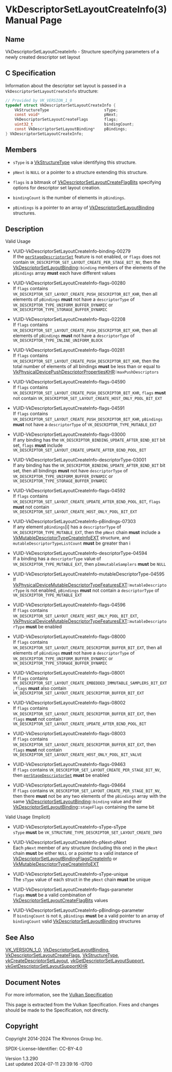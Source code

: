 # VkDescriptorSetLayoutCreateInfo(3) Manual Page

## Name

VkDescriptorSetLayoutCreateInfo - Structure specifying parameters of a
newly created descriptor set layout



## <a href="#_c_specification" class="anchor"></a>C Specification

Information about the descriptor set layout is passed in a
`VkDescriptorSetLayoutCreateInfo` structure:

``` c
// Provided by VK_VERSION_1_0
typedef struct VkDescriptorSetLayoutCreateInfo {
    VkStructureType                        sType;
    const void*                            pNext;
    VkDescriptorSetLayoutCreateFlags       flags;
    uint32_t                               bindingCount;
    const VkDescriptorSetLayoutBinding*    pBindings;
} VkDescriptorSetLayoutCreateInfo;
```

## <a href="#_members" class="anchor"></a>Members

- `sType` is a [VkStructureType](https://registry.khronos.org/vulkan/specs/1.3-extensions/man/html/VkStructureType.html) value identifying
  this structure.

- `pNext` is `NULL` or a pointer to a structure extending this
  structure.

- `flags` is a bitmask of
  [VkDescriptorSetLayoutCreateFlagBits](https://registry.khronos.org/vulkan/specs/1.3-extensions/man/html/VkDescriptorSetLayoutCreateFlagBits.html)
  specifying options for descriptor set layout creation.

- `bindingCount` is the number of elements in `pBindings`.

- `pBindings` is a pointer to an array of
  [VkDescriptorSetLayoutBinding](https://registry.khronos.org/vulkan/specs/1.3-extensions/man/html/VkDescriptorSetLayoutBinding.html)
  structures.

## <a href="#_description" class="anchor"></a>Description

Valid Usage

- <a href="#VUID-VkDescriptorSetLayoutCreateInfo-binding-00279"
  id="VUID-VkDescriptorSetLayoutCreateInfo-binding-00279"></a>
  VUID-VkDescriptorSetLayoutCreateInfo-binding-00279  
  If the <a
  href="https://registry.khronos.org/vulkan/specs/1.3-extensions/html/vkspec.html#features-perStageDescriptorSet"
  target="_blank" rel="noopener"><code>perStageDescriptorSet</code></a>
  feature is not enabled, or `flags` does not contain
  `VK_DESCRIPTOR_SET_LAYOUT_CREATE_PER_STAGE_BIT_NV`, then the
  [VkDescriptorSetLayoutBinding](https://registry.khronos.org/vulkan/specs/1.3-extensions/man/html/VkDescriptorSetLayoutBinding.html)::`binding`
  members of the elements of the `pBindings` array **must** each have
  different values

- <a href="#VUID-VkDescriptorSetLayoutCreateInfo-flags-00280"
  id="VUID-VkDescriptorSetLayoutCreateInfo-flags-00280"></a>
  VUID-VkDescriptorSetLayoutCreateInfo-flags-00280  
  If `flags` contains
  `VK_DESCRIPTOR_SET_LAYOUT_CREATE_PUSH_DESCRIPTOR_BIT_KHR`, then all
  elements of `pBindings` **must** not have a `descriptorType` of
  `VK_DESCRIPTOR_TYPE_UNIFORM_BUFFER_DYNAMIC` or
  `VK_DESCRIPTOR_TYPE_STORAGE_BUFFER_DYNAMIC`

- <a href="#VUID-VkDescriptorSetLayoutCreateInfo-flags-02208"
  id="VUID-VkDescriptorSetLayoutCreateInfo-flags-02208"></a>
  VUID-VkDescriptorSetLayoutCreateInfo-flags-02208  
  If `flags` contains
  `VK_DESCRIPTOR_SET_LAYOUT_CREATE_PUSH_DESCRIPTOR_BIT_KHR`, then all
  elements of `pBindings` **must** not have a `descriptorType` of
  `VK_DESCRIPTOR_TYPE_INLINE_UNIFORM_BLOCK`

- <a href="#VUID-VkDescriptorSetLayoutCreateInfo-flags-00281"
  id="VUID-VkDescriptorSetLayoutCreateInfo-flags-00281"></a>
  VUID-VkDescriptorSetLayoutCreateInfo-flags-00281  
  If `flags` contains
  `VK_DESCRIPTOR_SET_LAYOUT_CREATE_PUSH_DESCRIPTOR_BIT_KHR`, then the
  total number of elements of all bindings **must** be less than or
  equal to
  [VkPhysicalDevicePushDescriptorPropertiesKHR](https://registry.khronos.org/vulkan/specs/1.3-extensions/man/html/VkPhysicalDevicePushDescriptorPropertiesKHR.html)::`maxPushDescriptors`

- <a href="#VUID-VkDescriptorSetLayoutCreateInfo-flags-04590"
  id="VUID-VkDescriptorSetLayoutCreateInfo-flags-04590"></a>
  VUID-VkDescriptorSetLayoutCreateInfo-flags-04590  
  If `flags` contains
  `VK_DESCRIPTOR_SET_LAYOUT_CREATE_PUSH_DESCRIPTOR_BIT_KHR`, `flags`
  **must** not contain
  `VK_DESCRIPTOR_SET_LAYOUT_CREATE_HOST_ONLY_POOL_BIT_EXT`

- <a href="#VUID-VkDescriptorSetLayoutCreateInfo-flags-04591"
  id="VUID-VkDescriptorSetLayoutCreateInfo-flags-04591"></a>
  VUID-VkDescriptorSetLayoutCreateInfo-flags-04591  
  If `flags` contains
  `VK_DESCRIPTOR_SET_LAYOUT_CREATE_PUSH_DESCRIPTOR_BIT_KHR`, `pBindings`
  **must** not have a `descriptorType` of
  `VK_DESCRIPTOR_TYPE_MUTABLE_EXT`

- <a href="#VUID-VkDescriptorSetLayoutCreateInfo-flags-03000"
  id="VUID-VkDescriptorSetLayoutCreateInfo-flags-03000"></a>
  VUID-VkDescriptorSetLayoutCreateInfo-flags-03000  
  If any binding has the `VK_DESCRIPTOR_BINDING_UPDATE_AFTER_BIND_BIT`
  bit set, `flags` **must** include
  `VK_DESCRIPTOR_SET_LAYOUT_CREATE_UPDATE_AFTER_BIND_POOL_BIT`

- <a href="#VUID-VkDescriptorSetLayoutCreateInfo-descriptorType-03001"
  id="VUID-VkDescriptorSetLayoutCreateInfo-descriptorType-03001"></a>
  VUID-VkDescriptorSetLayoutCreateInfo-descriptorType-03001  
  If any binding has the `VK_DESCRIPTOR_BINDING_UPDATE_AFTER_BIND_BIT`
  bit set, then all bindings **must** not have `descriptorType` of
  `VK_DESCRIPTOR_TYPE_UNIFORM_BUFFER_DYNAMIC` or
  `VK_DESCRIPTOR_TYPE_STORAGE_BUFFER_DYNAMIC`

- <a href="#VUID-VkDescriptorSetLayoutCreateInfo-flags-04592"
  id="VUID-VkDescriptorSetLayoutCreateInfo-flags-04592"></a>
  VUID-VkDescriptorSetLayoutCreateInfo-flags-04592  
  If `flags` contains
  `VK_DESCRIPTOR_SET_LAYOUT_CREATE_UPDATE_AFTER_BIND_POOL_BIT`, `flags`
  **must** not contain
  `VK_DESCRIPTOR_SET_LAYOUT_CREATE_HOST_ONLY_POOL_BIT_EXT`

- <a href="#VUID-VkDescriptorSetLayoutCreateInfo-pBindings-07303"
  id="VUID-VkDescriptorSetLayoutCreateInfo-pBindings-07303"></a>
  VUID-VkDescriptorSetLayoutCreateInfo-pBindings-07303  
  If any element `pBindings`\[i\] has a `descriptorType` of
  `VK_DESCRIPTOR_TYPE_MUTABLE_EXT`, then the `pNext` chain **must**
  include a
  [VkMutableDescriptorTypeCreateInfoEXT](https://registry.khronos.org/vulkan/specs/1.3-extensions/man/html/VkMutableDescriptorTypeCreateInfoEXT.html)
  structure, and `mutableDescriptorTypeListCount` **must** be greater
  than i

- <a href="#VUID-VkDescriptorSetLayoutCreateInfo-descriptorType-04594"
  id="VUID-VkDescriptorSetLayoutCreateInfo-descriptorType-04594"></a>
  VUID-VkDescriptorSetLayoutCreateInfo-descriptorType-04594  
  If a binding has a `descriptorType` value of
  `VK_DESCRIPTOR_TYPE_MUTABLE_EXT`, then `pImmutableSamplers` **must**
  be `NULL`

- <a
  href="#VUID-VkDescriptorSetLayoutCreateInfo-mutableDescriptorType-04595"
  id="VUID-VkDescriptorSetLayoutCreateInfo-mutableDescriptorType-04595"></a>
  VUID-VkDescriptorSetLayoutCreateInfo-mutableDescriptorType-04595  
  If
  [VkPhysicalDeviceMutableDescriptorTypeFeaturesEXT](https://registry.khronos.org/vulkan/specs/1.3-extensions/man/html/VkPhysicalDeviceMutableDescriptorTypeFeaturesEXT.html)::`mutableDescriptorType`
  is not enabled, `pBindings` **must** not contain a `descriptorType` of
  `VK_DESCRIPTOR_TYPE_MUTABLE_EXT`

- <a href="#VUID-VkDescriptorSetLayoutCreateInfo-flags-04596"
  id="VUID-VkDescriptorSetLayoutCreateInfo-flags-04596"></a>
  VUID-VkDescriptorSetLayoutCreateInfo-flags-04596  
  If `flags` contains
  `VK_DESCRIPTOR_SET_LAYOUT_CREATE_HOST_ONLY_POOL_BIT_EXT`,
  [VkPhysicalDeviceMutableDescriptorTypeFeaturesEXT](https://registry.khronos.org/vulkan/specs/1.3-extensions/man/html/VkPhysicalDeviceMutableDescriptorTypeFeaturesEXT.html)::`mutableDescriptorType`
  **must** be enabled

- <a href="#VUID-VkDescriptorSetLayoutCreateInfo-flags-08000"
  id="VUID-VkDescriptorSetLayoutCreateInfo-flags-08000"></a>
  VUID-VkDescriptorSetLayoutCreateInfo-flags-08000  
  If `flags` contains
  `VK_DESCRIPTOR_SET_LAYOUT_CREATE_DESCRIPTOR_BUFFER_BIT_EXT`, then all
  elements of `pBindings` **must** not have a `descriptorType` of
  `VK_DESCRIPTOR_TYPE_UNIFORM_BUFFER_DYNAMIC` or
  `VK_DESCRIPTOR_TYPE_STORAGE_BUFFER_DYNAMIC`

- <a href="#VUID-VkDescriptorSetLayoutCreateInfo-flags-08001"
  id="VUID-VkDescriptorSetLayoutCreateInfo-flags-08001"></a>
  VUID-VkDescriptorSetLayoutCreateInfo-flags-08001  
  If `flags` contains
  `VK_DESCRIPTOR_SET_LAYOUT_CREATE_EMBEDDED_IMMUTABLE_SAMPLERS_BIT_EXT`,
  `flags` **must** also contain
  `VK_DESCRIPTOR_SET_LAYOUT_CREATE_DESCRIPTOR_BUFFER_BIT_EXT`

- <a href="#VUID-VkDescriptorSetLayoutCreateInfo-flags-08002"
  id="VUID-VkDescriptorSetLayoutCreateInfo-flags-08002"></a>
  VUID-VkDescriptorSetLayoutCreateInfo-flags-08002  
  If `flags` contains
  `VK_DESCRIPTOR_SET_LAYOUT_CREATE_DESCRIPTOR_BUFFER_BIT_EXT`, then
  `flags` **must** not contain
  `VK_DESCRIPTOR_SET_LAYOUT_CREATE_UPDATE_AFTER_BIND_POOL_BIT`

- <a href="#VUID-VkDescriptorSetLayoutCreateInfo-flags-08003"
  id="VUID-VkDescriptorSetLayoutCreateInfo-flags-08003"></a>
  VUID-VkDescriptorSetLayoutCreateInfo-flags-08003  
  If `flags` contains
  `VK_DESCRIPTOR_SET_LAYOUT_CREATE_DESCRIPTOR_BUFFER_BIT_EXT`, then
  `flags` **must** not contain
  `VK_DESCRIPTOR_SET_LAYOUT_CREATE_HOST_ONLY_POOL_BIT_VALVE`

- <a href="#VUID-VkDescriptorSetLayoutCreateInfo-flags-09463"
  id="VUID-VkDescriptorSetLayoutCreateInfo-flags-09463"></a>
  VUID-VkDescriptorSetLayoutCreateInfo-flags-09463  
  If `flags` contains
  `VK_DESCRIPTOR_SET_LAYOUT_CREATE_PER_STAGE_BIT_NV`, then <a
  href="https://registry.khronos.org/vulkan/specs/1.3-extensions/html/vkspec.html#features-perStageDescriptorSet"
  target="_blank" rel="noopener"><code>perStageDescriptorSet</code></a>
  **must** be enabled

- <a href="#VUID-VkDescriptorSetLayoutCreateInfo-flags-09464"
  id="VUID-VkDescriptorSetLayoutCreateInfo-flags-09464"></a>
  VUID-VkDescriptorSetLayoutCreateInfo-flags-09464  
  If `flags` contains
  `VK_DESCRIPTOR_SET_LAYOUT_CREATE_PER_STAGE_BIT_NV`, then there
  **must** not be any two elements of the `pBindings` array with the
  same
  [VkDescriptorSetLayoutBinding](https://registry.khronos.org/vulkan/specs/1.3-extensions/man/html/VkDescriptorSetLayoutBinding.html)::`binding`
  value and their
  [VkDescriptorSetLayoutBinding](https://registry.khronos.org/vulkan/specs/1.3-extensions/man/html/VkDescriptorSetLayoutBinding.html)::`stageFlags`
  containing the same bit

Valid Usage (Implicit)

- <a href="#VUID-VkDescriptorSetLayoutCreateInfo-sType-sType"
  id="VUID-VkDescriptorSetLayoutCreateInfo-sType-sType"></a>
  VUID-VkDescriptorSetLayoutCreateInfo-sType-sType  
  `sType` **must** be
  `VK_STRUCTURE_TYPE_DESCRIPTOR_SET_LAYOUT_CREATE_INFO`

- <a href="#VUID-VkDescriptorSetLayoutCreateInfo-pNext-pNext"
  id="VUID-VkDescriptorSetLayoutCreateInfo-pNext-pNext"></a>
  VUID-VkDescriptorSetLayoutCreateInfo-pNext-pNext  
  Each `pNext` member of any structure (including this one) in the
  `pNext` chain **must** be either `NULL` or a pointer to a valid
  instance of
  [VkDescriptorSetLayoutBindingFlagsCreateInfo](https://registry.khronos.org/vulkan/specs/1.3-extensions/man/html/VkDescriptorSetLayoutBindingFlagsCreateInfo.html)
  or
  [VkMutableDescriptorTypeCreateInfoEXT](https://registry.khronos.org/vulkan/specs/1.3-extensions/man/html/VkMutableDescriptorTypeCreateInfoEXT.html)

- <a href="#VUID-VkDescriptorSetLayoutCreateInfo-sType-unique"
  id="VUID-VkDescriptorSetLayoutCreateInfo-sType-unique"></a>
  VUID-VkDescriptorSetLayoutCreateInfo-sType-unique  
  The `sType` value of each struct in the `pNext` chain **must** be
  unique

- <a href="#VUID-VkDescriptorSetLayoutCreateInfo-flags-parameter"
  id="VUID-VkDescriptorSetLayoutCreateInfo-flags-parameter"></a>
  VUID-VkDescriptorSetLayoutCreateInfo-flags-parameter  
  `flags` **must** be a valid combination of
  [VkDescriptorSetLayoutCreateFlagBits](https://registry.khronos.org/vulkan/specs/1.3-extensions/man/html/VkDescriptorSetLayoutCreateFlagBits.html)
  values

- <a href="#VUID-VkDescriptorSetLayoutCreateInfo-pBindings-parameter"
  id="VUID-VkDescriptorSetLayoutCreateInfo-pBindings-parameter"></a>
  VUID-VkDescriptorSetLayoutCreateInfo-pBindings-parameter  
  If `bindingCount` is not `0`, `pBindings` **must** be a valid pointer
  to an array of `bindingCount` valid
  [VkDescriptorSetLayoutBinding](https://registry.khronos.org/vulkan/specs/1.3-extensions/man/html/VkDescriptorSetLayoutBinding.html)
  structures

## <a href="#_see_also" class="anchor"></a>See Also

[VK_VERSION_1_0](https://registry.khronos.org/vulkan/specs/1.3-extensions/man/html/VK_VERSION_1_0.html),
[VkDescriptorSetLayoutBinding](https://registry.khronos.org/vulkan/specs/1.3-extensions/man/html/VkDescriptorSetLayoutBinding.html),
[VkDescriptorSetLayoutCreateFlags](https://registry.khronos.org/vulkan/specs/1.3-extensions/man/html/VkDescriptorSetLayoutCreateFlags.html),
[VkStructureType](https://registry.khronos.org/vulkan/specs/1.3-extensions/man/html/VkStructureType.html),
[vkCreateDescriptorSetLayout](https://registry.khronos.org/vulkan/specs/1.3-extensions/man/html/vkCreateDescriptorSetLayout.html),
[vkGetDescriptorSetLayoutSupport](https://registry.khronos.org/vulkan/specs/1.3-extensions/man/html/vkGetDescriptorSetLayoutSupport.html),
[vkGetDescriptorSetLayoutSupportKHR](https://registry.khronos.org/vulkan/specs/1.3-extensions/man/html/vkGetDescriptorSetLayoutSupportKHR.html)

## <a href="#_document_notes" class="anchor"></a>Document Notes

For more information, see the <a
href="https://registry.khronos.org/vulkan/specs/1.3-extensions/html/vkspec.html#VkDescriptorSetLayoutCreateInfo"
target="_blank" rel="noopener">Vulkan Specification</a>

This page is extracted from the Vulkan Specification. Fixes and changes
should be made to the Specification, not directly.

## <a href="#_copyright" class="anchor"></a>Copyright

Copyright 2014-2024 The Khronos Group Inc.

SPDX-License-Identifier: CC-BY-4.0

Version 1.3.290  
Last updated 2024-07-11 23:39:16 -0700
